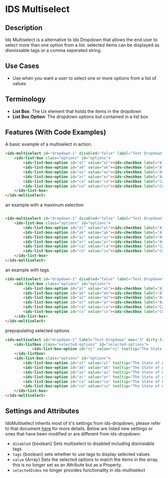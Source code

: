 # IDS Multiselect

## Description
Ids Multiselect is a alternative to Ids Dropdown that allows the end user to select more than one option from a list. selected items can be displayed as dismissable tags or a comma seperated string.

## Use Cases

- Use when you want a user to select one or more options from a list of values

## Terminology

- **List Box**: The Ux element that holds the items in the dropdown
- **List Box Option**: The dropdown options but contained in a list box

## Features (With Code Examples)

A basic example of a multiselect in action.

```html
<ids-multiselect id="dropdown-1" disabled="false" label="Test Dropdown">
    <ids-list-box class="options" id="options">
        <ids-list-box-option id="al" value="al"><ids-checkbox label="Alabama" class="justify-center"></ids-checkbox></ids-list-box-option>
        <ids-list-box-option id="ak" value="ak"><ids-checkbox label="Alaska" class="justify-center"></ids-checkbox></ids-list-box-option>
        <ids-list-box-option id="az" value="az"><ids-checkbox label="Arizona" class="justify-center"></ids-checkbox></ids-list-box-option>
        <ids-list-box-option id="ar" value="ar"><ids-checkbox label="Arkansas" class="justify-center"></ids-checkbox></ids-list-box-option>
        <ids-list-box-option id="ca" value="ca"><ids-checkbox label="California" class="justify-center"></ids-checkbox></ids-list-box-option>
        <ids-list-box-option id="co" value="co"><ids-checkbox label="Colorado" class="justify-center"></ids-checkbox></ids-list-box-option>
    </ids-list-box>
</ids-multiselect>
```

an example with a maximum selection

```html

<ids-multiselect id="dropdown-1" disabled="false" label="Test Dropdown" max="3">
    <ids-list-box class="options" id="options">
        <ids-list-box-option id="al" value="al"><ids-checkbox label="Alabama" class="justify-center"></ids-checkbox></ids-list-box-option>
        <ids-list-box-option id="ak" value="ak"><ids-checkbox label="Alaska" class="justify-center"></ids-checkbox></ids-list-box-option>
        <ids-list-box-option id="az" value="az"><ids-checkbox label="Arizona" class="justify-center"></ids-checkbox></ids-list-box-option>
        <ids-list-box-option id="ar" value="ar"><ids-checkbox label="Arkansas" class="justify-center"></ids-checkbox></ids-list-box-option>
        <ids-list-box-option id="ca" value="ca"><ids-checkbox label="California" class="justify-center"></ids-checkbox></ids-list-box-option>
        <ids-list-box-option id="co" value="co"><ids-checkbox label="Colorado" class="justify-center"></ids-checkbox></ids-list-box-option>
    </ids-list-box>
</ids-multiselect>

```

an example with tags

```html
<ids-multiselect id="dropdown-1" disabled="false" label="Test Dropdown" max="3" tags="true">
    <ids-list-box class="options" id="options">
        <ids-list-box-option id="al" value="al"><ids-checkbox label="Alabama" class="justify-center"></ids-checkbox></ids-list-box-option>
        <ids-list-box-option id="ak" value="ak"><ids-checkbox label="Alaska" class="justify-center"></ids-checkbox></ids-list-box-option>
        <ids-list-box-option id="az" value="az"><ids-checkbox label="Arizona" class="justify-center"></ids-checkbox></ids-list-box-option>
        <ids-list-box-option id="ar" value="ar"><ids-checkbox label="Arkansas" class="justify-center"></ids-checkbox></ids-list-box-option>
        <ids-list-box-option id="ca" value="ca"><ids-checkbox label="California" class="justify-center"></ids-checkbox></ids-list-box-option>
        <ids-list-box-option id="co" value="co"><ids-checkbox label="Colorado" class="justify-center"></ids-checkbox></ids-list-box-option>
    </ids-list-box>
</ids-multiselect>
```

prepopulating selected options

```html
<ids-multiselect id="dropdown-1" label="Test Dropdown" max="3" dirty-tracker="true">
    <ids-listbox class="selected-options" id="selected-options">
            <ids-list-box-option id="nj" value="nj" tooltip="The State of New Jersey"><ids-checkbox checked="true" label="New Jersey" class="justify-center"></ids-checkbox></ids-list-box-option>
    </ids-listbox>
    <ids-list-box class="options" id="options">
        <ids-list-box-option id="al" value="al" tooltip="The State of Alabama"><ids-checkbox label="Alabama" class="justify-center"></ids-checkbox></ids-list-box-option>
        <ids-list-box-option id="ak" value="ak" tooltip="The State of Alaska"><ids-checkbox label="Alaska" class="justify-center"></ids-checkbox></ids-list-box-option>
        <ids-list-box-option id="az" value="az" tooltip="The State of Arizona"><ids-checkbox label="Arizona" class="justify-center"></ids-checkbox></ids-list-box-option>
        <ids-list-box-option id="ar" value="ar" tooltip="The State of Arkansas"><ids-checkbox label="Arkansas" class="justify-center"></ids-checkbox></ids-list-box-option>
        <ids-list-box-option id="ca" value="ca" tooltip="The State of California"><ids-checkbox label="California" class="justify-center"></ids-checkbox></ids-list-box-option>
        <ids-list-box-option id="co" value="co" tooltip="The State of Colorado"><ids-checkbox label="Colorado" class="justify-center"></ids-checkbox></ids-list-box-option>
    </ids-list-box>
</ids-multiselect>
```

## Settings and Attributes

IdsMultiselect inherits most of it's settings from ids-dropdown, please refer to that document [here](../ids-dropdown/README.md) for more details. Below are listed new settings or ones that have been modified or are different from ids-dropdown:

- `disabled` {boolean} Sets multiselect to disabled including dismisiable tags
- `tags` {boolean} sets whether to use tags to display selected values
- `value` {Array} Sets the selected options to match the items in the array. this is no longer set as an Attribute but as a Property.
- `selectedIndex` no longer provides functionality in ids-multiselect

